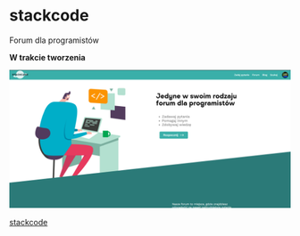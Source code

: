 # stackcode

Forum dla programistów

**W trakcie tworzenia**

![Zdjęcie strony głowej](./client/public/stackcode-home.png)

[stackcode](https://stackcode.win)
